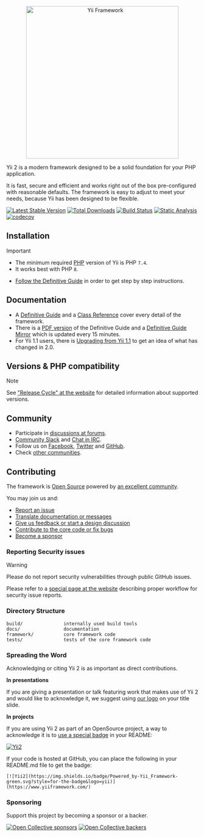 <p align="center">
    <a href="https://www.yiiframework.com/" target="_blank">
        <picture>
            <source media="(prefers-color-scheme: dark)" srcset="https://www.yiiframework.com/image/yii_logo_dark.svg">
            <source media="(prefers-color-scheme: light)" srcset="https://www.yiiframework.com/image/yii_logo_light.svg">
            <img src="https://www.yiiframework.com/image/yii_logo_light.svg" alt="Yii Framework" width="400">
        </picture>
    </a>
</p>

Yii 2 is a modern framework designed to be a solid foundation for your PHP application.

It is fast, secure and efficient and works right out of the box pre-configured with reasonable defaults.
The framework is easy to adjust to meet your needs, because Yii has been designed to be flexible.

[![Latest Stable Version](https://img.shields.io/packagist/v/yiisoft/yii2.svg?logo=packagist&style=for-the-badge&label=Stable)](https://packagist.org/packages/yiisoft/yii2)
[![Total Downloads](https://img.shields.io/packagist/dt/yiisoft/yii2.svg?style=for-the-badge)](https://packagist.org/packages/yiisoft/yii2)
[![Build Status](https://img.shields.io/github/actions/workflow/status/yiisoft/yii2/build.yml?style=for-the-badge&logo=github&label=Build)](https://github.com/yiisoft/yii2/actions/workflows/build.yml)
[![Static Analysis](https://img.shields.io/github/actions/workflow/status/yiisoft/yii2/static.yml?style=for-the-badge&label=Static&logo=github)](https://github.com/yiisoft/yii2/actions/workflows/static.yml)
[![codecov](https://img.shields.io/codecov/c/github/yiisoft/yii2.svg?style=for-the-badge&logo=codecov&logoColor=white&label=Codecov)](https://codecov.io/gh/yiisoft/yii2)

Installation
------------

> [!IMPORTANT]
> - The minimum required [PHP](https://www.php.net/) version of Yii is PHP `7.4`.
> - It works best with PHP `8`.

- [Follow the Definitive Guide](https://www.yiiframework.com/doc-2.0/guide-start-installation.html)
in order to get step by step instructions.

Documentation
-------------

- A [Definitive Guide](https://www.yiiframework.com/doc/guide/2.0) and 
a [Class Reference](https://www.yiiframework.com/doc/api/2.0) cover every detail
of the framework.
- There is a [PDF version](https://www.yiiframework.com/doc/download/yii-guide-2.0-en.pdf) of the Definitive Guide
and a [Definitive Guide Mirror](http://stuff.cebe.cc/yii2docs/) which is updated every 15 minutes.
- For Yii 1.1 users, there is [Upgrading from Yii 1.1](https://www.yiiframework.com/doc/guide/2.0/en/intro-upgrade-from-v1)
to get an idea of what has changed in 2.0.

Versions & PHP compatibility
----------------------------

> [!NOTE]
> See ["Release Cycle" at the website](https://www.yiiframework.com/release-cycle) for detailed information about supported versions.

Community
---------

- Participate in [discussions at forums](https://www.yiiframework.com/forum/).
- [Community Slack](https://join.slack.com/t/yii/shared_invite/MjIxMjMxMTk5MTU1LTE1MDE3MDAwMzMtM2VkMTMyMjY1Ng) and [Chat in IRC](https://www.yiiframework.com/chat/).
- Follow us on [Facebook](https://www.facebook.com/groups/yiitalk/), [Twitter](https://twitter.com/yiiframework)
and [GitHub](https://github.com/yiisoft/yii2).
- Check [other communities](https://github.com/yiisoft/yii2/wiki/communities).

Contributing
------------

The framework is [Open Source](LICENSE.md) powered by [an excellent community](https://github.com/yiisoft/yii2/graphs/contributors).

You may join us and:

- [Report an issue](docs/internals/report-an-issue.md)
- [Translate documentation or messages](docs/internals/translation-workflow.md)
- [Give us feedback or start a design discussion](https://www.yiiframework.com/forum/index.php/forum/42-general-discussions-for-yii-20/)
- [Contribute to the core code or fix bugs](docs/internals/git-workflow.md)
- [Become a sponsor](#sponsoring)

### Reporting Security issues

> [!WARNING]
> Please do not report security vulnerabilities through public GitHub issues.

Please refer to a [special page at the website](https://www.yiiframework.com/security/)
describing proper workflow for security issue reports.

### Directory Structure

```
build/               internally used build tools
docs/                documentation
framework/           core framework code
tests/               tests of the core framework code
```

### Spreading the Word

Acknowledging or citing Yii 2 is as important as direct contributions.

**In presentations**

If you are giving a presentation or talk featuring work that makes use of Yii 2 and would like to acknowledge it,
we suggest using [our logo](https://www.yiiframework.com/logo/) on your title slide.

**In projects**

If you are using Yii 2 as part of an OpenSource project, a way to acknowledge it is to
[use a special badge](https://img.shields.io/badge/Powered_by-Yii_Framework-green.svg?style=for-the-badge&logo=yii) in your README:    

[![Yii2](https://img.shields.io/badge/Powered_by-Yii_Framework-green.svg?style=for-the-badge&logo=yii)](https://www.yiiframework.com/)

If your code is hosted at GitHub, you can place the following in your README.md file to get the badge:

```
[![Yii2](https://img.shields.io/badge/Powered_by-Yii_Framework-green.svg?style=for-the-badge&logo=yii)](https://www.yiiframework.com/)
```

### Sponsoring

Support this project by becoming a sponsor or a backer. 

[![Open Collective sponsors](https://img.shields.io/opencollective/sponsors/yiisoft?style=for-the-badge&logo=opencollective)](https://opencollective.com/yiisoft) 
[![Open Collective backers](https://img.shields.io/opencollective/backers/yiisoft?style=for-the-badge&logo=opencollective)](https://opencollective.com/yiisoft)
